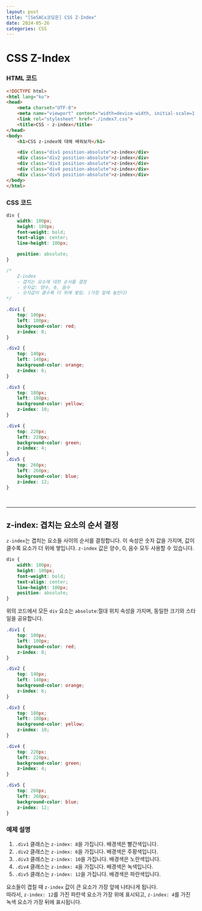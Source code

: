 ```yaml
---
layout: post
title: "[SeSACx코딩온] CSS Z-Index"
date: 2024-05-26
categories: CSS
---
```


# CSS Z-Index
### HTML 코드

```html
<!DOCTYPE html>
<html lang="ko">
<head>
    <meta charset="UTF-8">
    <meta name="viewport" content="width=device-width, initial-scale=1.0">
    <link rel="stylesheet" href="./index7.css">
    <title>CSS - z-index</title>
</head>
<body>
    <h1>CSS z-index에 대해 배워보자</h1>

    <div class="div1 position-absolute">z-index</div>
    <div class="div2 position-absolute">z-index</div>
    <div class="div3 position-absolute">z-index</div>
    <div class="div4 position-absolute">z-index</div>
    <div class="div5 position-absolute">z-index</div>
</body>
</html>
```

### CSS 코드

```css
div {
    width: 100px;
    height: 100px;
    font-weight: bold;
    text-align: center;
    line-height: 100px;

    position: absolute;
}

/* 
    Z-index
    - 겹치는 요소에 대한 순서를 결정
    - 숫자값: 양수, 0, 음수
    - 숫자값이 클수록 더 위에 쌓임. (가장 앞에 놓인다)
*/

.div1 {
    top: 100px;
    left: 100px;
    background-color: red;
    z-index: 8;
}

.div2 {
    top: 140px;
    left: 140px;
    background-color: orange;
    z-index: 6;
}

.div3 {
    top: 180px;
    left: 180px;
    background-color: yellow;
    z-index: 10;
}

.div4 {
    top: 220px;
    left: 220px;
    background-color: green;
    z-index: 4;
}
.div5 {
    top: 260px;
    left: 260px;
    background-color: blue;
    z-index: 12;
}
```

<br>
<hr>

## z-index: 겹치는 요소의 순서 결정

`z-index`는 겹치는 요소들 사이의 순서를 결정합니다. 이 속성은 숫자 값을 가지며, 값이 클수록 요소가 더 위에 쌓입니다. `z-index` 값은 양수, 0, 음수 모두 사용할 수 있습니다.

```css
div {
    width: 100px;
    height: 100px;
    font-weight: bold;
    text-align: center;
    line-height: 100px;
    position: absolute;
}
```

위의 코드에서 모든 `div` 요소는 `absolute`:절대 위치 속성을 가지며, 동일한 크기와 스타일을 공유합니다.

```css
.div1 {
    top: 100px;
    left: 100px;
    background-color: red;
    z-index: 8;
}

.div2 {
    top: 140px;
    left: 140px;
    background-color: orange;
    z-index: 6;
}

.div3 {
    top: 180px;
    left: 180px;
    background-color: yellow;
    z-index: 10;
}

.div4 {
    top: 220px;
    left: 220px;
    background-color: green;
    z-index: 4;
}

.div5 {
    top: 260px;
    left: 260px;
    background-color: blue;
    z-index: 12;
}
```

### 예제 설명

1. `.div1` 클래스는 `z-index: 8`을 가집니다. 배경색은 빨간색입니다.
2. `.div2` 클래스는 `z-index: 6`을 가집니다. 배경색은 주황색입니다.
3. `.div3` 클래스는 `z-index: 10`을 가집니다. 배경색은 노란색입니다.
4. `.div4` 클래스는 `z-index: 4`을 가집니다. 배경색은 녹색입니다.
5. `.div5` 클래스는 `z-index: 12`을 가집니다. 배경색은 파란색입니다.

요소들이 겹칠 때 `z-index` 값이 큰 요소가 가장 앞에 나타나게 됩니다. <br> 
따라서, `z-index: 12`를 가진 파란색 요소가 가장 위에 표시되고, `z-index: 4`를 가진 녹색 요소가 가장 뒤에 표시됩니다.